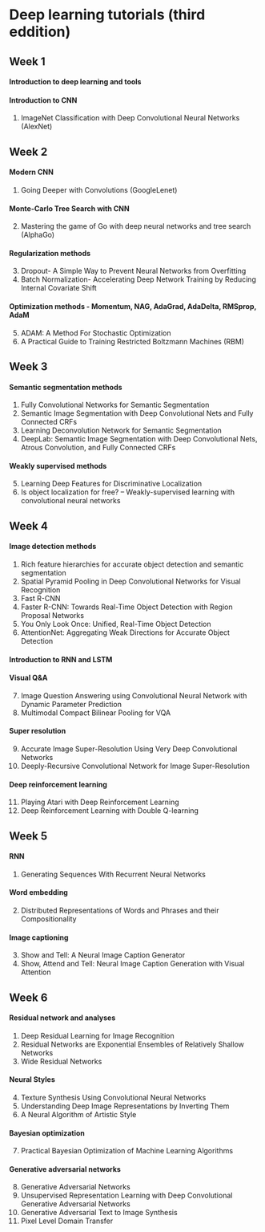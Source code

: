 # Deep learning tutorials (third eddition)
## Week 1
#### Introduction to deep learning and tools
#### Introduction to CNN
1. ImageNet Classification with Deep Convolutional Neural Networks (AlexNet)

## Week 2
#### Modern CNN
1. Going Deeper with Convolutions (GoogleLenet)

#### Monte-Carlo Tree Search with CNN
2. Mastering the game of Go with deep neural networks and tree search (AlphaGo)

#### Regularization methods
3. Dropout- A Simple Way to Prevent Neural Networks from Overfitting
4. Batch Normalization- Accelerating Deep Network Training by Reducing Internal Covariate Shift

#### Optimization methods - Momentum, NAG, AdaGrad, AdaDelta, RMSprop, AdaM
5. ADAM: A Method For Stochastic Optimization
6. A Practical Guide to Training Restricted Boltzmann Machines (RBM)

## Week 3
#### Semantic segmentation methods
1. Fully Convolutional Networks for Semantic Segmentation
2. Semantic Image Segmentation with Deep Convolutional Nets and Fully Connected CRFs
3. Learning Deconvolution Network for Semantic Segmentation
4. DeepLab: Semantic Image Segmentation with Deep Convolutional Nets, Atrous Convolution, and Fully Connected CRFs

#### Weakly supervised methods
5. Learning Deep Features for Discriminative Localization 
6. Is object localization for free? – Weakly-supervised learning with convolutional neural networks

## Week 4
#### Image detection methods
1. Rich feature hierarchies for accurate object detection and semantic segmentation
2. Spatial Pyramid Pooling in Deep Convolutional Networks for Visual Recognition
3. Fast R-CNN
4. Faster R-CNN: Towards Real-Time Object Detection with Region Proposal Networks
5. You Only Look Once: Unified, Real-Time Object Detection
6. AttentionNet: Aggregating Weak Directions for Accurate Object Detection

#### Introduction to RNN and LSTM
#### Visual Q&A
7. Image Question Answering using Convolutional Neural Network with Dynamic Parameter Prediction
8. Multimodal Compact Bilinear Pooling for VQA

#### Super resolution
9. Accurate Image Super-Resolution Using Very Deep Convolutional Networks
10. Deeply-Recursive Convolutional Network for Image Super-Resolution

#### Deep reinforcement learning
11. Playing Atari with Deep Reinforcement Learning
12. Deep Reinforcement Learning with Double Q-learning

## Week 5
#### RNN
1. Generating Sequences With Recurrent Neural Networks

#### Word embedding
2. Distributed Representations of Words and Phrases and their Compositionality

#### Image captioning
3. Show and Tell: A Neural Image Caption Generator
4. Show, Attend and Tell: Neural Image Caption Generation with Visual Attention

## Week 6
#### Residual network and analyses
1. Deep Residual Learning for Image Recognition
2. Residual Networks are Exponential Ensembles of Relatively Shallow Networks
3. Wide Residual Networks

#### Neural Styles
4. Texture Synthesis Using Convolutional Neural Networks
5. Understanding Deep Image Representations by Inverting Them
6. A Neural Algorithm of Artistic Style

#### Bayesian optimization
7. Practical Bayesian Optimization of Machine Learning Algorithms

#### Generative adversarial networks
8. Generative Adversarial Networks
9. Unsupervised Representation Learning with Deep Convolutional Generative Adversarial Networks
10. Generative Adversarial Text to Image Synthesis
11. Pixel Level Domain Transfer
